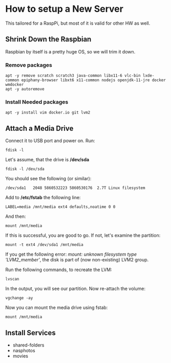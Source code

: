 # How to setup a New Server

This tailored for a RaspPi, but most of it is valid for other HW as well.

## Shrink Down the Raspbian

Raspbian by itself is a pretty huge OS, so we will trim it down.

### Remove packages

```
apt -y remove scratch scratch3 java-common libx11-6 vlc-bin lxde-common epiphany-browser libxt6 x11-common nodejs openjdk-11-jre docker wmdocker
apt -y autoremove
```
### Install Needed packages

```
apt -y install vim docker.io git lvm2
```

## Attach a Media Drive

Connect it to USB port and power on. Run:
```
fdisk -l
```
Let's assume, that the drive is **/dev/sda**
```
fdisk -l /dev/sda
```
You should see the following (or similar):
```
/dev/sda1   2048 5860532223 5860530176  2.7T Linux filesystem
```
Add to **/etc/fstab** the following line:
```
LABEL=media /mnt/media ext4 defaults,noatime 0 0
```
And then:
```
mount /mnt/media
```
If this is successful, you are good to go. If not, let's examine the partition:
```
mount -t ext4 /dev/sda1 /mnt/media
```
If you get the following error: *mount: unknown filesystem type 'LVM2_member'*, the disk is part of (now non-existing) LVM2 group.

Run the following commands, to recreate the LVM:
```
lvscan
```
In the output, you will see our partition. Now re-attach the volume:
```
vgchange -ay
```
Now you can mount the media drive using fstab:
```
mount /mnt/media
```

## Install Services

* shared-folders
* nasphotos
* movies

